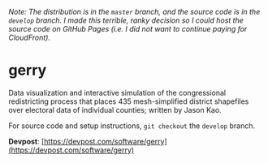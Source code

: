 _Note: The distribution is in the `master` branch, and the source code is in the `develop` branch. I made this terrible, ranky decision so I could host the source code on GitHub Pages (i.e. I did not want to continue paying for CloudFront)._

# gerry

Data visualization and interactive simulation of the congressional redistricting process that places 435 mesh-simplified district shapefiles over electoral data of individual counties; written by Jason Kao.

For source code and setup instructions, `git checkout` the `develop` branch.

**Devpost**: [https://devpost.com/software/gerry](https://devpost.com/software/gerry)

